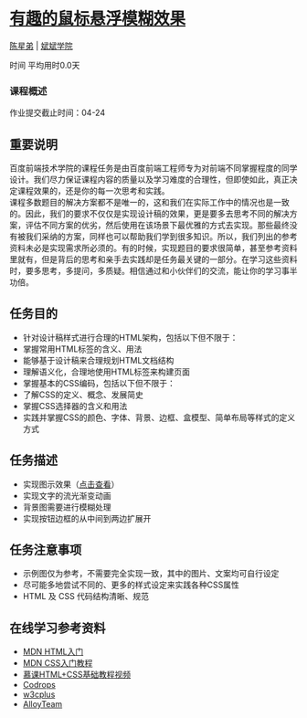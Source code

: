 # [有趣的鼠标悬浮模糊效果](http://ife.baidu.com/course/detail/id/14)

[陈星弟](http://ife.baidu.com/mentor/detail/id/23) | [斌斌学院](http://ife.baidu.com/college/detail/id/10)

时间  平均用时0.0天

### 课程概述

作业提交截止时间：04-24

## 重要说明

百度前端技术学院的课程任务是由百度前端工程师专为对前端不同掌握程度的同学设计。我们尽力保证课程内容的质量以及学习难度的合理性，但即使如此，真正决定课程效果的，还是你的每一次思考和实践。<br />
课程多数题目的解决方案都不是唯一的，这和我们在实际工作中的情况也是一致的。因此，我们的要求不仅仅是实现设计稿的效果，更是要多去思考不同的解决方案，评估不同方案的优劣，然后使用在该场景下最优雅的方式去实现。那些最终没有被我们采纳的方案，同样也可以帮助我们学到很多知识。所以，我们列出的参考资料未必是实现需求所必须的。有的时候，实现题目的要求很简单，甚至参考资料里就有，但是背后的思考和亲手去实践却是任务最关键的一部分。在学习这些资料时，要多思考，多提问，多质疑。相信通过和小伙伴们的交流，能让你的学习事半功倍。

## 任务目的

* 针对设计稿样式进行合理的HTML架构，包括以下但不限于：
* 掌握常用HTML标签的含义、用法
* 能够基于设计稿来合理规划HTML文档结构
* 理解语义化，合理地使用HTML标签来构建页面
* 掌握基本的CSS编码，包括以下但不限于：
* 了解CSS的定义、概念、发展简史
* 掌握CSS选择器的含义和用法
* 实践并掌握CSS的颜色、字体、背景、边框、盒模型、简单布局等样式的定义方式

## 任务描述

* 实现图示效果（[点击查看](https://ww3.sinaimg.cn/large/006tNbRwly1fcr5jmrmujg30cj06xqv5.gif)）
* 实现文字的流光渐变动画
* 背景图需要进行模糊处理
* 实现按钮边框的从中间到两边扩展开

## 任务注意事项

* 示例图仅为参考，不需要完全实现一致，其中的图片、文案均可自行设定
* 尽可能多地尝试不同的、更多的样式设定来实践各种CSS属性
* HTML 及 CSS 代码结构清晰、规范

## 在线学习参考资料

* [MDN HTML入门](https://developer.mozilla.org/zh-CN/docs/Web/Guide/HTML/Introduction)
* [MDN CSS入门教程](https://developer.mozilla.org/zh-CN/docs/Web/Guide/CSS/Getting_started)
* [慕课HTML+CSS基础教程视频](http://http//www.imooc.com/course/list?c=html)
* [Codrops](https://tympanus.net/codrops/category/playground/page/2/)
* [w3cplus](http://www.w3cplus.com/)
* [AlloyTeam](http://www.alloyteam.com/)
